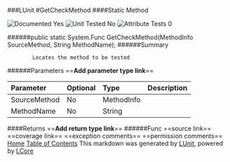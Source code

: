 ###LUnit
#GetCheckMethod
####Static Method

![Documented Yes](http://b.repl.ca/v1/Documented-Yes-brightgreen.png) ![Unit Tested No](http://b.repl.ca/v1/Unit%20Tested-No-lightgrey.png) ![Attribute Tests 0](http://b.repl.ca/v1/Attribute%20Tests-0-lightgrey.png)

######public static System.Func<Boolean> GetCheckMethod(MethodInfo SourceMethod, String MethodName);
######Summary

            Locates the method to be tested
            
######Parameters
==__Add parameter type link__==

Parameter | Optional | Type | Description
:---  | :---  | :---  | :--- 
SourceMethod | No | MethodInfo | 
MethodName | No | String | 

####Returns
==__Add return type link__==
######Func<Boolean>
==source link==
==coverage link==
==exception comments==
==permission comments==
[Home](../../README.md) [Table of Contents](../../TableOfContents.md)
This markdown was generated by [LUnit](https://github.com/CodeSingularity/LUnit), powered by [LCore](https://github.com/CodeSingularity/LCore)
